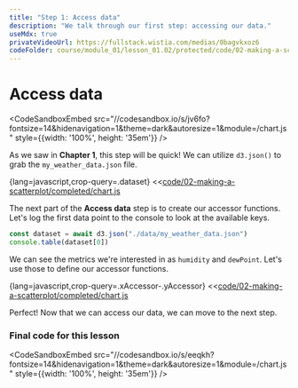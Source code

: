 ```yaml
---
title: "Step 1: Access data"
description: "We talk through our first step: accessing our data."
useMdx: true
privateVideoUrl: https://fullstack.wistia.com/medias/0bagvkxoz6
codeFolder: course/module_01/lesson_01.02/protected/code/02-making-a-scatterplot/end
---
```


# Access data

<CodeSandboxEmbed
  src="//codesandbox.io/s/jv6fo?fontsize=14&hidenavigation=1&theme=dark&autoresize=1&module=/chart.js"
  style={{width: '100%', height: '35em'}}
/>

As we saw in **Chapter 1**, this step will be quick! We can utilize `d3.json()` to grab the `my_weather_data.json` file.

{lang=javascript,crop-query=.dataset}
<<[code/02-making-a-scatterplot/completed/chart.js](./protected/code/02-making-a-scatterplot/completed/chart.js)

The next part of the **Access data** step is to create our accessor functions. Let's log the first data point to the console to look at the available keys.

```javascript
const dataset = await d3.json("./data/my_weather_data.json")
console.table(dataset[0])
```

We can see the metrics we're interested in as `humidity` and `dewPoint`. Let's use those to define our accessor functions.

{lang=javascript,crop-query=.xAccessor-.yAccessor}
<<[code/02-making-a-scatterplot/completed/chart.js](./protected/code/02-making-a-scatterplot/completed/chart.js)

Perfect! Now that we can access our data, we can move to the next step.

### Final code for this lesson

<CodeSandboxEmbed
  src="//codesandbox.io/s/eeqkh?fontsize=14&hidenavigation=1&theme=dark&autoresize=1&module=/chart.js"
  style={{width: '100%', height: '35em'}}
/>